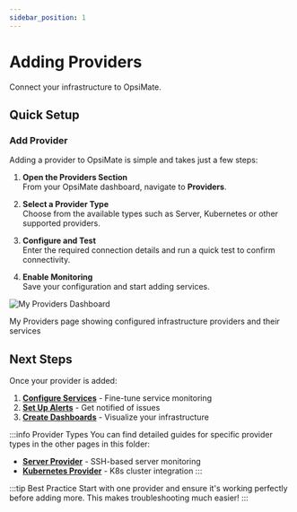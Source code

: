 ```yaml
---
sidebar_position: 1
---
```


# Adding Providers

Connect your infrastructure to OpsiMate.

## Quick Setup

### Add Provider

Adding a provider to OpsiMate is simple and takes just a few steps:

1. **Open the Providers Section**  
   From your OpsiMate dashboard, navigate to **Providers**.

2. **Select a Provider Type**  
   Choose from the available types such as Server, Kubernetes or other supported providers.

3. **Configure and Test**  
   Enter the required connection details and run a quick test to confirm connectivity.

4. **Enable Monitoring**  
   Save your configuration and start adding services.

<div style={{textAlign: 'center', margin: '30px 0'}}>
  <img src="/img/myprovider-page.png" alt="My Providers Dashboard" style={{width: '600px', maxWidth: '100%', height: 'auto', borderRadius: '8px', boxShadow: '0 4px 12px rgba(0,0,0,0.15)'}} className="doc-image" />
  <p style={{fontSize: '14px', color: '#666', marginTop: '10px', fontStyle: 'italic'}}>My Providers page showing configured infrastructure providers and their services</p>
</div>

## Next Steps

Once your provider is added:

1. **[Configure Services](../services/add-services)** - Fine-tune service monitoring
2. **[Set Up Alerts](../../alerts/adding-alerts)** - Get notified of issues
3. **[Create Dashboards](../../dashboards/creating-dashboards)** - Visualize your infrastructure

:::info Provider Types
You can find detailed guides for specific provider types in the other pages in this folder:

- **[Server Provider](server-provider)** - SSH-based server monitoring
- **[Kubernetes Provider](kubernetes-provider)** - K8s cluster integration
  :::

:::tip Best Practice
Start with one provider and ensure it's working perfectly before adding more. This makes troubleshooting much easier!
:::
